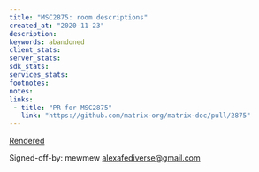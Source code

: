 ```yaml
---
title: "MSC2875: room descriptions"
created_at: "2020-11-23"
description:
keywords: abandoned
client_stats:
server_stats:
sdk_stats:
services_stats:
footnotes:
notes:
links:
 - title: "PR for MSC2875"
   link: "https://github.com/matrix-org/matrix-doc/pull/2875"
---
```

[Rendered](https://github.com/blobcat-mewmew/matrix-doc/blob/room-description/proposals/2875-roomdescriptions.md)

Signed-off-by: mewmew alexafediverse@gmail.com
